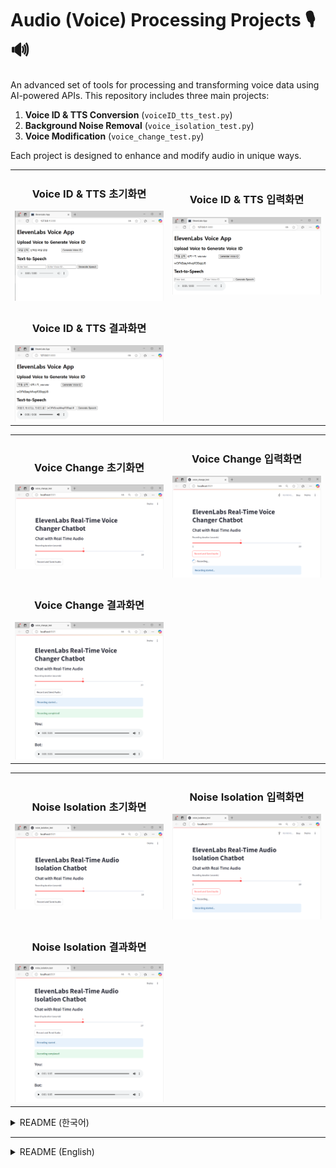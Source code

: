 # Audio (Voice) Processing Projects 🎙️🔊

An advanced set of tools for processing and transforming voice data using AI-powered APIs. This repository includes three main projects:
1. **Voice ID & TTS Conversion** (`voiceID_tts_test.py`)
2. **Background Noise Removal** (`voice_isolation_test.py`)
3. **Voice Modification** (`voice_change_test.py`)

Each project is designed to enhance and modify audio in unique ways.

<table>
<tr>
    <td align="center">
        <h3>Voice ID & TTS 초기화면</h3>
        <img src="./VoiceID_tts/img1.PNG" />
    </td>
    <td align="center">
        <h3>Voice ID & TTS 입력화면</h3>
        <img src="./VoiceID_tts/img2.PNG" />
    </td>
</tr>
<tr>
    <td align="center">
        <h3>Voice ID & TTS 결과화면</h3>
        <img src="./VoiceID_tts/img3.PNG"/>
    </td>
</tr>
</table>

<table>
<tr>
    <td align="center">
        <h3>Voice Change 초기화면</h3>
        <img src="./Voice_change/img_1.PNG"/>
    </td>
    <td align="center">
        <h3>Voice Change 입력화면</h3>
        <img src="./Voice_change/img_2.PNG"/>
    </td>
</tr>
<tr>
    <td align="center">
        <h3>Voice Change 결과화면</h3>
        <img src="./Voice_change/img_3.PNG"/>
    </td>
</tr>
</table>

<table>
<tr>
    <td align="center">
        <h3>Noise Isolation 초기화면</h3>
        <img src="./Voice_isolation/img_1.PNG" />
    </td>
    <td align="center">
        <h3>Noise Isolation 입력화면</h3>
        <img src="./Voice_isolation/img_2.PNG" />
    </td>
</tr>
<tr>
    <td align="center">
        <h3>Noise Isolation 결과화면</h3>
        <img src="./Voice_isolation/img_3.PNG"/>
    </td>
</tr>
</table>

<details>
<summary>README (한국어)</summary>

## 주요 기능 ✨
- **Voice ID 생성**: 업로드된 음성을 기반으로 고유 Voice ID를 생성.
- **TTS 변환**: Voice ID를 이용하여 입력된 텍스트를 음성으로 변환.
- **배경 소음 제거**: 음성에서 불필요한 소음을 제거하여 깨끗한 오디오 제공.
- **음성 변환**: 입력된 목소리를 특정 스타일이나 다른 음성으로 변환.

## 환경 변수 설정 ⚙️
- `.env` 파일을 생성한 후 다음과 같이 API 키를 입력하세요.
  ```ini
  ELEVENLABS_API_KEY=your_api_key_here
  ```

## 기여 방법 🤝
1. 이 저장소를 포크합니다.
2. 새로운 브랜치를 생성합니다: ```git checkout -b feature/your-feature-name```
3. 변경 사항을 커밋합니다: ```git commit -m 'Add some feature'```
4. 브랜치에 푸시합니다: ```git push origin feature/your-feature-name```
5. 풀 리퀘스트를 생성합니다.

## 라이선스 📝
이 프로젝트는 MIT 라이선스를 따릅니다. 자세한 내용은 [LICENSE](./LICENSE)를 참조하세요.
</details>

---

<details> <summary>README (English)</summary>
  
## Key Features ✨
- **Voice ID Generation**: Creates a unique Voice ID from uploaded audio.
- **Text-to-Speech Conversion**: Uses Voice ID to convert input text into speech.
- **Noise Isolation**: Removes unwanted background noise for cleaner audio.
- **Voice Modification**: Transforms input voice into a different style or tone.

## Environment Variables ⚙️
- Create a `.env` file and add the following API key:
  ```ini
  ELEVENLABS_API_KEY=your_api_key_here
  ```

## Contribution 🤝
1. Fork this repository.
2. Create a new branch: ```git checkout -b feature/your-feature-name```
3. Commit your changes: ```git commit -m 'Add some feature'```
4. Push to the branch: ```git push origin feature/your-feature-name```
5. Open a pull request.

## LICENSE 📝
This project is licensed under the MIT License. See [LICENSE](./LICENSE) for more details. 
</details>



